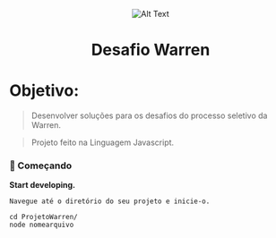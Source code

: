 <div align="center">

![Alt Text](https://media.giphy.com/media/vFKqnCdLPNOKc/giphy.gif)
 
</div>


<h1 align="center">
  Desafio Warren
</h1>

# Objetivo: 

>Desenvolver soluções para os desafios do processo seletivo da Warren.

>Projeto feito na Linguagem Javascript.

### 🚀 Começando

**Start developing.**
```
Navegue até o diretório do seu projeto e inicie-o.

cd ProjetoWarren/
node nomearquivo

```


